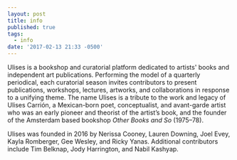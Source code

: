 ```yaml
---
layout: post
title: info
published: true
tags:
  - info
date: '2017-02-13 21:33 -0500'
---
```


Ulises is a bookshop and curatorial platform dedicated to artists' books and independent art publications. Performing the model of a quarterly periodical, each curatorial season invites contributors to present publications, workshops, lectures, artworks, and collaborations in response to a unifying theme. 
The name Ulises is a tribute to the work and legacy of Ulises Carrión, a Mexican-born poet, conceptualist, and avant-garde artist who was an early pioneer and theorist of the artist’s book, and the
founder of the Amsterdam based bookshop _Other Books and So_ 
(1975–78).


Ulises was founded in 2016 by Nerissa Cooney, Lauren Downing, Joel Evey, Kayla Romberger, Gee Wesley, and Ricky Yanas. Additional contributors include Tim Belknap, Jody Harrington, and Nabil Kashyap.
